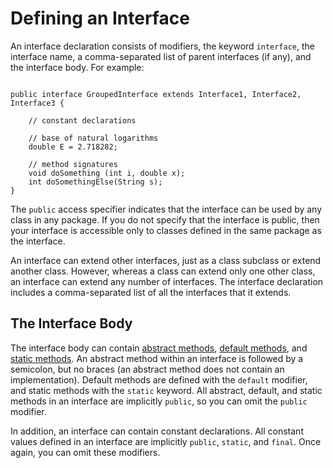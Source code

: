 
# Defining an Interface

An interface declaration consists of modifiers, the keyword `interface`, the interface name, a comma-separated list of parent interfaces (if any), and the interface body. For example:

```

public interface GroupedInterface extends Interface1, Interface2, Interface3 {

    // constant declarations
    
    // base of natural logarithms
    double E = 2.718282;
 
    // method signatures
    void doSomething (int i, double x);
    int doSomethingElse(String s);
}

```

The `public` access specifier indicates that the interface can be used by any class in any package. If you do not specify that the interface is public, then your interface is accessible only to classes defined in the same package as the interface.

An interface can extend other interfaces, just as a class subclass or extend another class. However, whereas a class can extend only one other class, an interface can extend any number of interfaces. The interface declaration includes a comma-separated list of all the interfaces that it extends.

## The Interface Body

The interface body can contain
[abstract methods](../../java/IandI/abstract.html),
[default methods](../../java/IandI/defaultmethods.html), and
[static methods](../../java/IandI/defaultmethods.html#static). An abstract method within an interface is followed by a semicolon, but no braces (an abstract method does not contain an implementation). Default methods are defined with the `default` modifier, and static methods with the `static` keyword. All abstract, default, and static methods in an interface are implicitly `public`, so you can omit the `public` modifier.

In addition, an interface can contain constant declarations. All constant values defined in an interface are implicitly `public`, `static`, and `final`. Once again, you can omit these modifiers.
